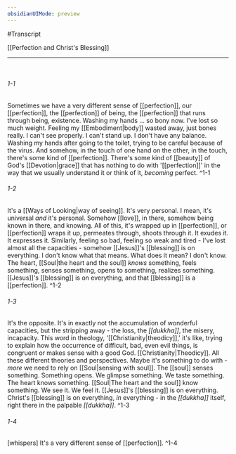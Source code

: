 ```yaml
---
obsidianUIMode: preview
---
```

#Transcript

[[Perfection and Christ's Blessing]]

---
<br/>

###### 1-1
Sometimes we have a very different sense of [[perfection]], our [[perfection]], the [[perfection]] of being, the [[perfection]] that runs through being, existence. Washing my hands … so bony now. I've lost so much weight. Feeling my [[Embodiment|body]] wasted away, just bones really. I can't see properly. I can't stand up. I don't have any balance. Washing my hands after going to the toilet, trying to be careful because of the virus. And somehow, in the touch of one hand on the other, in the touch, there's some kind of [[perfection]]. There's some kind of [[beauty]] of God's [[Devotion|grace]] that has nothing to do with '[[perfection]]' in the way that we usually understand it or think of it, _becoming_ perfect. ^1-1
###### 1-2
It's a [[Ways of Looking|way of seeing]]. It's very personal. I mean, it's universal _and_ it's personal. Somehow [[love]], in there, somehow being known in there, and knowing. All of this, it's wrapped up in [[perfection]], or [[perfection]] wraps it up, permeates through, shoots through it. It exudes it. It expresses it. Similarly, feeling so bad, feeling so weak and tired - I've lost almost all the capacities - somehow [[Jesus]]'s [[blessing]] is on everything. I don't know what that means. What does it mean? I don't know. The heart, [[Soul|the heart and the soul]] _knows_ something, feels something, senses something, opens to something, realizes something. [[Jesus]]'s [[blessing]] is on everything, and that [[blessing]] is a [[perfection]]. ^1-2
###### 1-3
It's the opposite. It's in exactly not the accumulation of wonderful capacities, but the stripping away - the loss, the _[[dukkha]]_, the misery, incapacity. This word in theology, '[[Christianity|theodicy]],' it's like, trying to explain how the occurrence of difficult, bad, even evil things, is congruent or makes sense with a good God. [[Christianity|Theodicy]]. All these different theories and perspectives. Maybe it's something to do with - _more_ we need to rely on [[Soul|sensing with soul]]. The [[soul]] senses something. Something opens. We glimpse something. We taste something. The heart knows something. [[Soul|The heart and the soul]] know something. We see it. We feel it. [[Jesus]]'s [[blessing]] is on everything. Christ's [[blessing]] is on everything, _in_ everything - in the _[[dukkha]]_ itself, right there in the palpable _[[dukkha]]_. ^1-3
###### 1-4
[whispers] It's a very different sense of [[perfection]]. ^1-4

